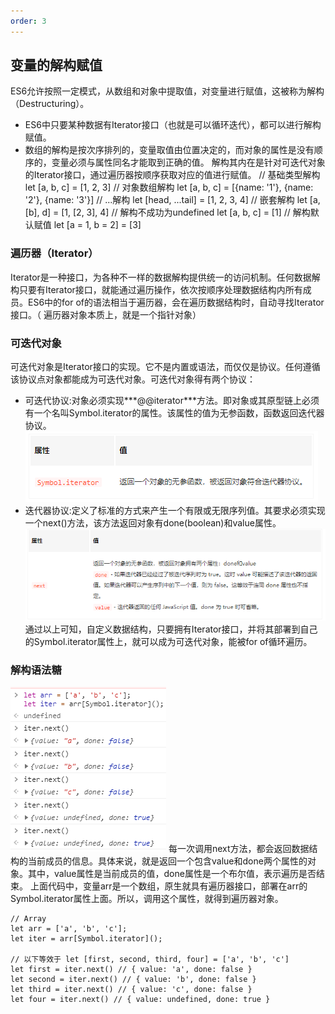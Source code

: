 ```yaml
---
order: 3
---
```

## 变量的解构赋值
ES6允许按照一定模式，从数组和对象中提取值，对变量进行赋值，这被称为解构（Destructuring）。
+ ES6中只要某种数据有Iterator接口（也就是可以循环迭代），都可以进行解构赋值。
+ 数组的解构是按次序排列的，变量取值由位置决定的，而对象的属性是没有顺序的，变量必须与属性同名才能取到正确的值。
解构其内在是针对可迭代对象的Iterator接口，通过遍历器按顺序获取对应的值进行赋值。
    // 基础类型解构
    let [a, b, c] = [1, 2, 3]
    // 对象数组解构
    let [a, b, c] = [{name: '1'}, {name: '2'}, {name: '3'}]
    // ...解构
    let [head, ...tail] = [1, 2, 3, 4]
    // 嵌套解构
    let [a, [b], d] = [1, [2, 3], 4]
    // 解构不成功为undefined
    let [a, b, c] = [1]
    // 解构默认赋值
    let [a = 1, b = 2] = [3]

### 遍历器（Iterator）
Iterator是一种接口，为各种不一样的数据解构提供统一的访问机制。任何数据解构只要有Iterator接口，就能通过遍历操作，依次按顺序处理数据结构内所有成员。ES6中的for of的语法相当于遍历器，会在遍历数据结构时，自动寻找Iterator接口。（ 遍历器对象本质上，就是一个指针对象）
### 可迭代对象
可迭代对象是Iterator接口的实现。它不是内置或语法，而仅仅是协议。任何遵循该协议点对象都能成为可迭代对象。可迭代对象得有两个协议：
+ 可迭代协议:对象必须实现***@@iterator***方法。即对象或其原型链上必须有一个名叫Symbol.iterator的属性。该属性的值为无参函数，函数返回迭代器协议。
![Image text](../image/iterator1.png)
+ 迭代器协议:定义了标准的方式来产生一个有限或无限序列值。其要求必须实现一个next()方法，该方法返回对象有done(boolean)和value属性。
![Image text](../image/iterator2.png)
通过以上可知，自定义数据结构，只要拥有Iterator接口，并将其部署到自己的Symbol.iterator属性上，就可以成为可迭代对象，能被for of循环遍历。

### 解构语法糖
![Image text](../image/iterator3.png)
每一次调用next方法，都会返回数据结构的当前成员的信息。具体来说，就是返回一个包含value和done两个属性的对象。其中，value属性是当前成员的值，done属性是一个布尔值，表示遍历是否结束。
上面代码中，变量arr是一个数组，原生就具有遍历器接口，部署在arr的Symbol.iterator属性上面。所以，调用这个属性，就得到遍历器对象。

    // Array
    let arr = ['a', 'b', 'c'];
    let iter = arr[Symbol.iterator]();

    // 以下等效于 let [first, second, third, four] = ['a', 'b', 'c']
    let first = iter.next() // { value: 'a', done: false }
    let second = iter.next() // { value: 'b', done: false }
    let third = iter.next() // { value: 'c', done: false }
    let four = iter.next() // { value: undefined, done: true }
